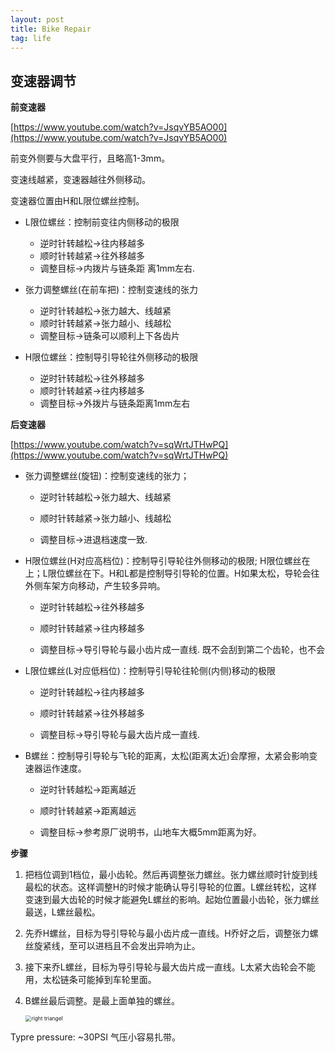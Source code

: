 ```yaml
---
layout: post
title: Bike Repair
tag: life
---
```


## 变速器调节

**前变速器**

[https://www.youtube.com/watch?v=JsqvYB5AO00](https://www.youtube.com/watch?v=JsqvYB5AO00)

前变外侧要与大盘平行，且略高1-3mm。

变速线越紧，变速器越往外侧移动。

变速器位置由H和L限位螺丝控制。

-   L限位螺丝：控制前变往内侧移动的极限
    -    逆时针转越松→往内移越多
    -   顺时针转越紧→往外移越多
    -   调整目标→内拨片与链条距 离1mm左右.

-   张力调整螺丝(在前车把)：控制变速线的张力
    -   逆时针转越松→张力越大、线越紧
    -   顺时针转越紧→张力越小、线越松
    -   调整目标→链条可以顺利上下各齿片

-   H限位螺丝：控制导引导轮往外侧移动的极限
    -   逆时针转越松→往外移越多
    -   顺时针转越紧→往内移越多
    -   调整目标→外拨片与链条距离1mm左右



**后变速器**

[https://www.youtube.com/watch?v=sqWrtJTHwPQ](https://www.youtube.com/watch?v=sqWrtJTHwPQ)

-   张力调整螺丝(旋钮)：控制变速线的张力；

    -   逆时针转越松→张力越大、线越紧

    -   顺时针转越紧→张力越小、线越松

    -   调整目标→进退档速度一致. 

-   H限位螺丝(H对应高档位)：控制导引导轮往外侧移动的极限; H限位螺丝在上；L限位螺丝在下。H和L都是控制导引导轮的位置。H如果太松，导轮会往外侧车架方向移动，产生较多异响。

    -   逆时针转越松→往外移越多

    -   顺时针转越紧→往内移越多

    -   调整目标→导引导轮与最小齿片成一直线. 既不会刮到第二个齿轮，也不会

-   L限位螺丝(L对应低档位)：控制导引导轮往轮侧(内侧)移动的极限

    -   逆时针转越松→往内移越多

    -   顺时针转越紧→往外移越多

    -   调整目标→导引导轮与最大齿片成一直线.

-   B螺丝：控制导引导轮与飞轮的距离，太松(距离太近)会摩擦，太紧会影响变速器运作速度。

    -   逆时针转越松→距离越近

    -   顺时针转越紧→距离越远

    -   调整目标→参考原厂说明书，山地车大概5mm距离为好。

**步骤**

1.   把档位调到1档位，最小齿轮。然后再调整张力螺丝。张力螺丝顺时针旋到线最松的状态。这样调整H的时候才能确认导引导轮的位置。L螺丝转松，这样变速到最大齿轮的时候才能避免L螺丝的影响。起始位置最小齿轮，张力螺丝最送，L螺丝最松。

2.   先乔H螺丝，目标为导引导轮与最小齿片成一直线。H乔好之后，调整张力螺丝旋紧线，至可以进档且不会发出异响为止。

3.   接下来乔L螺丝，目标为导引导轮与最大齿片成一直线。L太紧大齿轮会不能用，太松链条可能掉到车轮里面。

4.   B螺丝最后调整。是最上面单独的螺丝。

     <img src="{{ site.baseurl}}/images/B螺丝.png" alt="right triangel" style="zoom:60%;" />



Typre pressure: ~30PSI 气压小容易扎带。